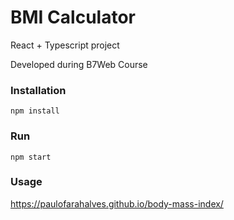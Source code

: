 # BMI Calculator

React + Typescript project

Developed during B7Web Course

### Installation

`npm install`

### Run

`npm start`

### Usage

https://paulofarahalves.github.io/body-mass-index/

